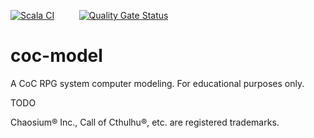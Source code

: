 [![Scala CI](https://github.com/malkaviano/coc-model/actions/workflows/scala.yml/badge.svg)](https://github.com/malkaviano/coc-model/actions/workflows/scala.yml)&nbsp;   &nbsp;   &nbsp;   &nbsp;   &nbsp;  [![Quality Gate Status](https://sonarcloud.io/api/project_badges/measure?project=malkaviano_coc-kata&metric=alert_status)](https://sonarcloud.io/summary/new_code?id=malkaviano_coc-kata)

# coc-model
A CoC RPG system computer modeling. For educational purposes only.

TODO

Chaosium® Inc., Call of Cthulhu®, etc. are registered trademarks.

